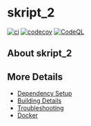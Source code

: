 # skript_2

[![ci](https://github.com/ssss2art/skript_2/actions/workflows/ci.yml/badge.svg)](https://github.com/ssss2art/skript_2/actions/workflows/ci.yml)
[![codecov](https://codecov.io/gh/ssss2art/skript_2/branch/main/graph/badge.svg)](https://codecov.io/gh/ssss2art/skript_2)
[![CodeQL](https://github.com/ssss2art/skript_2/actions/workflows/codeql-analysis.yml/badge.svg)](https://github.com/ssss2art/skript_2/actions/workflows/codeql-analysis.yml)

## About skript_2



## More Details

 * [Dependency Setup](README_dependencies.md)
 * [Building Details](README_building.md)
 * [Troubleshooting](README_troubleshooting.md)
 * [Docker](README_docker.md)
